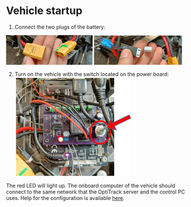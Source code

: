 # Vehicle startup

1. Connect the two plugs of the battery:

![plug1](/table_of_contents/pictures/plug1.png)
![plug2](/table_of_contents/pictures/plug.png)

2. Turn on the vehicle with the switch located on the power board:
![switch](/table_of_contents/pictures//switch.png)


The red LED will light up. The onboard computer of the vehicle should connect to the same network that the OptiTrack server and the control PC uses. Help for the configuration is available [here](https://f1tenth.org/build.html).